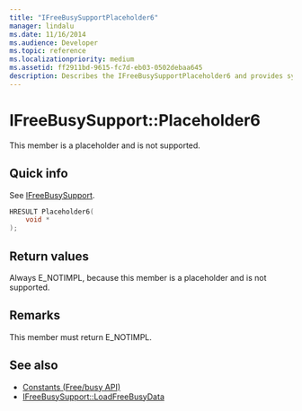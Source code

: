 ```yaml
---
title: "IFreeBusySupportPlaceholder6"
manager: lindalu
ms.date: 11/16/2014
ms.audience: Developer
ms.topic: reference
ms.localizationpriority: medium
ms.assetid: ff2911bd-9615-fc7d-eb03-0502debaa645
description: Describes the IFreeBusySupportPlaceholder6 and provides syntax, return value, and additional remarks. This member is a placeholder and is not supported.
---
```


# IFreeBusySupport::Placeholder6

This member is a placeholder and is not supported.
  
## Quick info

See [IFreeBusySupport](ifreebusysupport.md).
  
```cpp
HRESULT Placeholder6( 
    void *  
);
```

## Return values

Always E_NOTIMPL, because this member is a placeholder and is not supported.
  
## Remarks

This member must return E_NOTIMPL.
  
## See also

- [Constants (Free/busy API)](constants-free-busy-api.md) 
- [IFreeBusySupport::LoadFreeBusyData](ifreebusysupport-loadfreebusydata.md)

